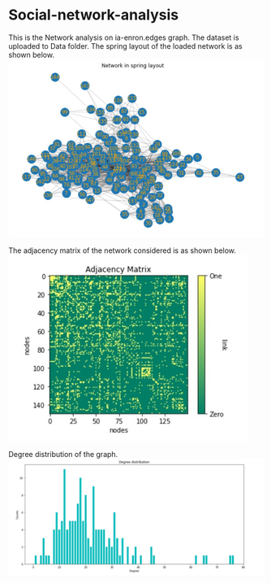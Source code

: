 # Social-network-analysis

This is the Network analysis on ia-enron.edges graph. The dataset is uploaded to Data folder. The spring layout of the loaded network is as shown below. 
![](Images/img_1.jpg)

The adjacency matrix of the network considered is as shown below. 
![](Images/img_2.jpg)

Degree distribution of the graph.
![](Images/img_3.jpg)
